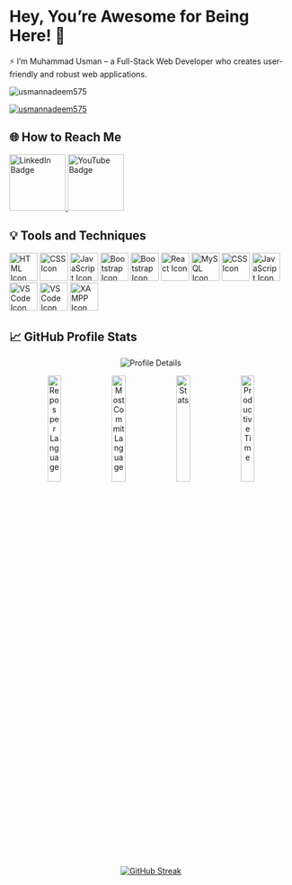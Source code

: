 <div >
      <h1>Hey, You’re Awesome for Being Here! 🙌</h1>
</div>

<p>⚡ I’m Muhammad Usman – a Full-Stack Web Developer who creates user-friendly and robust web applications.</p>

<p align="left">  <img src="https://komarev.com/ghpvc/?username=usmannadeem575&label=Profile%20Views&color=green&style=plastic" alt="usmannadeem575" />  </p>


<p align="left"> <a href="https://github.com/ryo-ma/github-profile-trophy"><img src="https://github-profile-trophy.vercel.app/?username=usmannadeem575" alt="usmannadeem575" gap="40px" /></a> </p>

## 🌐 How to Reach Me
<p >
  <a href="https://www.linkedin.com/in/usman-nadeem-b0b679249/" target="_blank">
    <img src="https://camo.githubusercontent.com/d90c501c7f68295cfcab6a68b761ba5b1101292b8ac9895eaeca253df2e53eb3/68747470733a2f2f696d672e736869656c64732e696f2f62616467652f6c696e6b6564696e2d2532333030373742352e7376673f267374796c653d666f722d7468652d6261646765266c6f676f3d6c696e6b6564696e266c6f676f436f6c6f723d7768697465" alt="LinkedIn Badge" width="100">
  </a>
    
  <a href="https://www.youtube.com/@Web-Master-Mind" target="_blank">
    <img src="https://img.shields.io/badge/YouTube-red?style=for-the-badge&logo=youtube&logoColor=white" alt="YouTube Badge" width="100">
  </a>
  
</p>

## 💡 Tools and Techniques

<div class="container">
  <!-- First row of icons -->
  <div class="d-flex justify-content-center flex-wrap mb-4">
    <img src="https://cdn-icons-png.flaticon.com/512/732/732212.png" alt="HTML Icon" height="50" class="m-2">
    <img src="https://cdn-icons-png.flaticon.com/512/5968/5968242.png" alt="CSS Icon" height="50" class="m-2">
    <img src="https://encrypted-tbn0.gstatic.com/images?q=tbn:ANd9GcRcaQBQEZ4bVGjMD1_P5cFoN_nUIUjk_eyFSmmjRa_tnw&s" alt="JavaScript Icon" height="50" class="m-2">
    <img src="https://cdn-icons-png.flaticon.com/512/5968/5968672.png" alt="Bootstrap Icon" height="50" class="m-2">
    <img src="https://encrypted-tbn0.gstatic.com/images?q=tbn:ANd9GcRXr3a5e7z7BWFxKK90WY74sMY11ULInipkh4w2i4zJIg&s" alt="Bootstrap Icon" height="50" class="m-2">
    <img src="https://cdn.iconscout.com/icon/free/png-256/free-react-1-282599.png?f=webp" alt="React Icon" height="50" class="m-2">
       <img src="https://www.svgrepo.com/show/303251/mysql-logo.svg" alt="MySQL Icon" height="50" class="m-2">
    <img src="https://cdn-icons-png.flaticon.com/512/5968/5968332.png" alt="CSS Icon" height="50" class="m-2">
    <img src="https://encrypted-tbn0.gstatic.com/images?q=tbn:ANd9GcQaE_JgJjDn8Ic2XudlHFEiIB9HdMea5834DKxvjNu3vQ&s" alt="JavaScript Icon" height="50" class="m-2">
        <img src="https://encrypted-tbn0.gstatic.com/images?q=tbn:ANd9GcQ7T8zQ5T9oFfOaGpNP8wzhyqYw9Skt898h3c_zXKX5MA&s" alt="VS Code Icon" height="50" class="m-2">
    <img src="https://cdn.icon-icons.com/icons2/2107/PNG/512/file_type_vscode_icon_130084.png" alt="VS Code Icon" height="50" class="m-2">
    <img src="https://w7.pngwing.com/pngs/958/438/png-transparent-xampp-hd-logo.png" alt="XAMPP Icon" height="50" class="m-2">
  </div>

## 📈 GitHub Profile Stats
<!-- First Image (full width) -->
<p align="center">
  <img src="http://github-profile-summary-cards.vercel.app/api/cards/profile-details?username=UsmanNadeem575&theme=algolia" alt="Profile Details">
</p>

<!-- Other Four Images (in a horizontal line) -->
<p align="center" >
  <img src="http://github-profile-summary-cards.vercel.app/api/cards/repos-per-language?username=UsmanNadeem575&theme=algolia" alt="Repos per Language" width="22%">
  <img src="http://github-profile-summary-cards.vercel.app/api/cards/most-commit-language?username=UsmanNadeem575&theme=algolia" alt="Most Commit Language" width="22%">
  <img src="http://github-profile-summary-cards.vercel.app/api/cards/stats?username=UsmanNadeem575&theme=algolia" alt="Stats" width="22%">
  <img src="http://github-profile-summary-cards.vercel.app/api/cards/productive-time?username=UsmanNadeem575&theme=algolia&utcOffset=8" alt="Productive Time" width="22%">
</p>

<p  align="center">
      <a href="https://git.io/streak-stats"><img src="https://github-readme-streak-stats.herokuapp.com?user=UsmanNadeem575&theme=cobalt2&hide_border=true&border_radius=4&mode=weekly" alt="GitHub Streak" /></a>
</p>


  </div>
</div>
